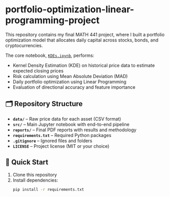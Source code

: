 # portfolio-optimization-linear-programming-project

This repository contains my final MATH 441 project, where I built a portfolio optimization model that allocates daily capital across stocks, bonds, and cryptocurrencies.

The core notebook, [`KDEs.ipynb`](../src/KDEs.ipynb), performs:
- Kernel Density Estimation (KDE) on historical price data to estimate expected closing prices
- Risk calculation using Mean Absolute Deviation (MAD)
- Daily portfolio optimization using Linear Programming
- Evaluation of directional accuracy and feature importance

## 🗂️ Repository Structure

- **`data/`** – Raw price data for each asset (CSV format)
- **`src/`** – Main Jupyter notebook with end-to-end pipeline
- **`reports/`** – Final PDF reports with results and methodology
- **`requirements.txt`** – Required Python packages
- **`.gitignore`** – Ignored files and folders
- **`LICENSE`** – Project license (MIT or your choice)

## 🚀 Quick Start

1. Clone this repository
2. Install dependencies:
   ```bash
   pip install -r requirements.txt

   ```
